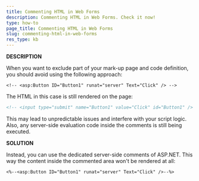 ```yaml
---
title: Commenting HTML in Web Forms
description: Commenting HTML in Web Forms. Check it now!
type: how-to
page_title: Commenting HTML in Web Forms
slug: commenting-html-in-web-forms
res_type: kb
---
```


**DESCRIPTION**  

When you want to exclude part of your mark-up page and code definition, you should avoid using the following approach:

```ASP.NET
<!-- <asp:Button ID="Button1" runat="server" Text="Click" /> -->
```

The HTML in this case is still rendered on the page:

```HTML
<!-- <input type="submit" name="Button1" value="Click" id="Button1" /> -->
```

This may lead to unpredictable issues and interfere with your script logic. Also, any server-side evaluation code inside the comments is still being executed.


**SOLUTION**

Instead, you can use the dedicated server-side comments of ASP.NET. This way the content inside the commented area won't be rendered at all:

```ASP.NET
<%--<asp:Button ID="Button1" runat="server" Text="Click" />--%>
```




